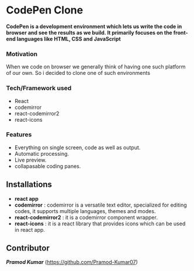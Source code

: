 # CodePen Clone
**CodePen is a development environment which lets us write the code in browser and see the results as we build. It primarily focuses on the front-end languages like HTML, CSS and JavaScript**

### Motivation
When we code on browser we generally think of having one such platform of our own. So i decided to clone one of such environments
 
### Tech/Framework used
- React
- codemirror
- react-codemirror2
- react-icons

### Features
- Everything on single screen, code as well as output.
- Automatic processing.
- Live preview.
- collapasable coding panes.


## Installations
- **react app**
- **codemirror** : codemirror is a versatile text editor, specialized for editing codes, it supports multiple languages, themes and modes.
- **react-codemirror2** : it is a codemirror component wrapper.
- **react-icons** : it is a react library that provides icons which can be used in react app.

## Contributor 
***Pramod Kumar***
(https://github.com/Pramod-Kumar07)
